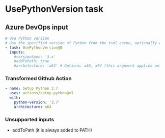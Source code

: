 # UsePythonVersion task

## Azure DevOps input

```yaml
# Use Python version
# Use the specified version of Python from the tool cache, optionally adding it to the PATH
- task: UsePythonVersion@0
  inputs:
    #versionSpec: '3.x' 
    #addToPath: true 
    #architecture: 'x64' # Options: x86, x64 (this argument applies only on Windows agents)
```

### Transformed Github Action

```yaml
- name: Setup Python 3.7
  uses: actions/setup-python@v1
  with:
    python-version: '3.7'
    architecture: x64
```

### Unsupported inputs

- addToPath (it is always added to PATH)
